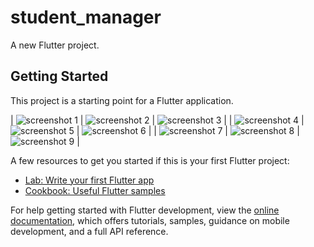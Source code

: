 # student_manager

A new Flutter project.

## Getting Started

This project is a starting point for a Flutter application.

| ![screenshot 1](screenshots/1.jpeg) | ![screenshot 2](screenshots/2.jpeg) |  ![screenshot 3](screenshots/3.jpeg) |
| ![screenshot 4](screenshots/4.jpeg) | ![screenshot 5](screenshots/5.jpeg) |  ![screenshot 6](screenshots/6.jpeg) |
| ![screenshot 7](screenshots/7.jpeg) | ![screenshot 8](screenshots/8.png)  |  ![screenshot 9](screenshots/9.png) |

A few resources to get you started if this is your first Flutter project:

- [Lab: Write your first Flutter app](https://docs.flutter.dev/get-started/codelab)
- [Cookbook: Useful Flutter samples](https://docs.flutter.dev/cookbook)

For help getting started with Flutter development, view the
[online documentation](https://docs.flutter.dev/), which offers tutorials,
samples, guidance on mobile development, and a full API reference.
